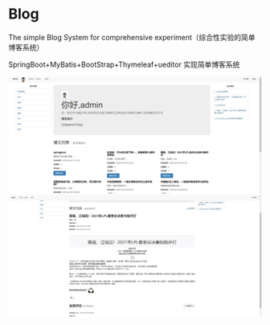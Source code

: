 # Blog
The simple Blog System for comprehensive experiment（综合性实验的简单博客系统）

SpringBoot+MyBatis+BootStrap+Thymeleaf+ueditor 实现简单博客系统


![image](https://github.com/TenshGU/Blog/blob/master/image/1.jpg)
![image](https://github.com/TenshGU/Blog/blob/master/image/2.jpg)
